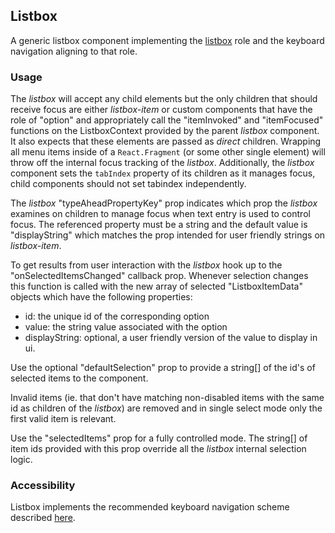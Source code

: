 ## Listbox
A generic listbox component implementing the [listbox](https://www.w3.org/TR/wai-aria-1.1/#listbox) role and the keyboard navigation aligning to that role.

### Usage
The *listbox* will accept any child elements but the only children that should receive focus are either *listbox-item* or custom components that have the role of "option" and appropriately call the "itemInvoked" and "itemFocused" functions on the ListboxContext provided by the parent *listbox* component.  It also expects that these elements are passed as *direct* children. Wrapping all menu items inside of a `React.Fragment` (or some other single element) will throw off the internal focus tracking of the *listbox*. Additionally, the *listbox* component sets the `tabIndex` property of its children as it manages focus, child components should not set tabindex independently.

The *listbox* "typeAheadPropertyKey" prop indicates which prop the *listbox* examines on children to manage focus when text entry is used to control focus.  The referenced property must be a string and the default value is "displayString" which matches the prop intended for user friendly strings on *listbox-item*.

To get results from user interaction with the *listbox* hook up to the "onSelectedItemsChanged" callback prop.  Whenever selection changes this function is called with the new array of selected "ListboxItemData" objects which have the following properties:
- id:  the unique id of the corresponding option
- value: the string value associated with the option
- displayString: optional, a user friendly version of the value to display in ui.

Use the optional "defaultSelection" prop to provide a string[] of the id's of selected items to the component.

Invalid items (ie. that don't have matching non-disabled items with the same id as children of the *listbox*) are removed and in single select mode only the first valid item is relevant.

Use the "selectedItems" prop for a fully controlled mode.  The string[] of item ids provided with this prop override all the *listbox* internal selection logic.

### Accessibility
Listbox implements the recommended keyboard navigation scheme described [here](https://www.w3.org/TR/wai-aria-practices-1.1/#Listbox).